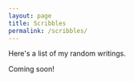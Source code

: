 ```yaml
---
layout: page
title: Scribbles
permalink: /scribbles/
---
```


Here's a list of my random writings. 

Coming soon!
<!-- - [Building a leaky-integrate and fire neuron model](/scribbles/LIF_neuron) -->